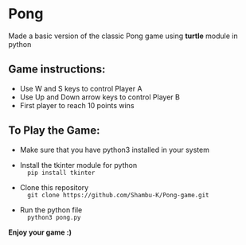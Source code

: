 
# Pong
Made a basic version of the classic Pong game using **turtle** module in python

## Game instructions:
* Use W and S keys to control Player A
* Use Up and Down arrow keys to control Player B
* First player to reach 10 points wins


## To Play the Game:
* Make sure that you have python3 installed in your system

* Install the tkinter module for python <br />
      ```  pip install tkinter```

* Clone this repository <br />
   ```  git clone https://github.com/Shambu-K/Pong-game.git```
   
* Run the python file <br />
   ```  python3 pong.py```

**Enjoy your game :)**
